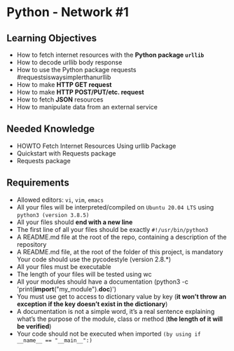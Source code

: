 # Python - Network #1

## Learning Objectives

- How to fetch internet resources with the **Python package `urllib`**
- How to decode urllib body response
- How to use the Python package requests #requestsiswaysimplerthanurllib
- How to make **HTTP GET request**
- How to make **HTTP POST/PUT/etc. request**
- How to fetch **JSON** resources
- How to manipulate data from an external service

## Needed Knowledge

- HOWTO Fetch Internet Resources Using urllib Package
- Quickstart with Requests package
- Requests package

## Requirements

- Allowed editors: `vi`, `vim`, `emacs`
- All your files will be interpreted/compiled on `Ubuntu 20.04 LTS` using `python3 (version 3.8.5)`
- All your files should **end with a new line**
- The first line of all your files should be exactly `#!/usr/bin/python3`
- A README.md file at the root of the repo, containing a description of the repository
- A README.md file, at the root of the folder of this project, is mandatory
Your code should use the pycodestyle (version 2.8.*)
- All your files must be executable
- The length of your files will be tested using wc
- All your modules should have a documentation (python3 -c 'print(__import__("my_module").__doc__)')
- You must use get to access to dictionary value by key (__it won’t throw an exception if the key doesn’t exist in the dictionary__)
- A documentation is not a simple word, it’s a real sentence explaining what’s the purpose of the module, class or method (__the length of it will be verified__)
- Your code should not be executed when imported ``(by using if __name__ == "__main__":)``

